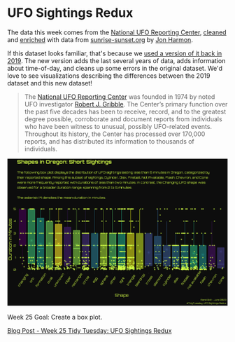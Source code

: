 # UFO Sightings Redux

The data this week comes from the [National UFO Reporting Center](https://nuforc.org/webreports/ndxshape.html), [cleaned](https://github.com/jonthegeek/apis/blob/main/01_ufo-data.qmd) and [enriched](https://github.com/jonthegeek/apis/blob/main/01_ufo-enrich.qmd) with data from [sunrise-sunset.org](https://sunrise-sunset.org/) by [Jon Harmon](https://github.com/jonthegeek/apis/).

If this dataset looks familiar, that's because we [used a version of it back in 2019](https://tidytues.day/2019/2019-06-25). The new version adds the last several years of data, adds information about time-of-day, and cleans up some errors in the original dataset. We'd love to see visualizations describing the differences between the 2019 dataset and this new dataset!

> The [National UFO Reporting Center](https://nuforc.org/) was founded in 1974 by noted UFO investigator [Robert J. Gribble](https://nuforc.org/gribble/). The Center’s primary function over the past five decades has been to receive, record, and to the greatest degree possible, corroborate and document reports from individuals who have been witness to unusual, possibly UFO-related events.  Throughout its history, the Center has processed over 170,000 reports, and has distributed its information to thousands of individuals.

![](plot.png)

Week 25 Goal: Create a box plot. 

[Blog Post - Week 25 Tidy Tuesday: UFO Sightings Redux](https://www.rbolt.me/01_blog/2023_06_20_w25-tidytuesday-ufo-sightings-redux/)